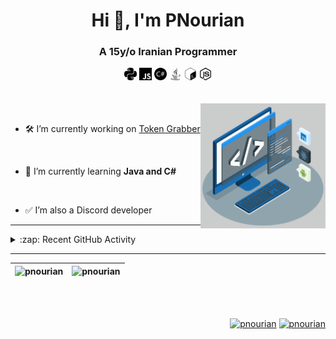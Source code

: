 <h1 align="center">Hi 👋, I'm PNourian</h1>
<h3 align="center">A 15y/o Iranian Programmer</h3>

<div align="center">
<code><img height="20" src="https://raw.githubusercontent.com/PNourian/PNourian/main/public/readme/svg/python.svg" alt="python"/></code>
<code><img height="20" src="https://raw.githubusercontent.com/PNourian/PNourian/main/public/readme/svg/javascript.svg" alt="javascript"/></code>
<code><img height="20" src="https://raw.githubusercontent.com/PNourian/PNourian/main/public/readme/svg/csharp.svg" alt="csharp"/></code>
<code><img height="20" src="https://raw.githubusercontent.com/PNourian/PNourian/main/public/readme/svg/java.svg" alt="java"/></code>
<code><img height="20" src="https://raw.githubusercontent.com/PNourian/PNourian/main/public/readme/svg/gnubash.svg" alt="bash"/></code>
<code><img height="20" src="https://raw.githubusercontent.com/PNourian/PNourian/main/public/readme/svg/nodedotjs.svg" alt="nodejs"/></code>
</div>

<br/>
<br/>
<img width=200 height=200 align=right src=https://raw.githubusercontent.com/PNourian/PNourian/main/public/readme/gif/techstack.gif />
<br/>

- 🛠️ I’m currently working on [Token Grabber](https://github.com/PNourian/Hazard-Token-Grabber-V3)

<br/>

- 🌱 I’m currently learning **Java and C#**

<br/>

- ✅ I’m also a Discord developer


---

<details>
<summary>:zap: Recent GitHub Activity</summary>
	
<code>
<!--START_SECTION:activity-->
<!--END_SECTION:activity-->
</code>

</details>

---

| <img align="left" src="https://github-readme-stats.vercel.app/api?username=pnourian&show_icons=true&locale=en&hide_border=true&hide_border=true" alt="pnourian" /> | <img align="left" src="https://github-readme-stats.vercel.app/api/top-langs?username=pnourian&show_icons=true&locale=en&layout=compact&hide_border=true" alt="pnourian" /> |
| ------------- | ------------- |

<br/>
<br/>
<p align="right">
<a href="https://dev.to/pnourian" target="blank"><img align="center" src="https://raw.githubusercontent.com/rahuldkjain/github-profile-readme-generator/master/src/images/icons/Social/devto.svg" alt="pnourian" height="30" width="40" /></a>
<a href="https://stackoverflow.com/users/13958925" target="blank"><img align="center" src="https://raw.githubusercontent.com/rahuldkjain/github-profile-readme-generator/master/src/images/icons/Social/stack-overflow.svg" alt="pnourian" height="30" width="40" /></a>
</p>
